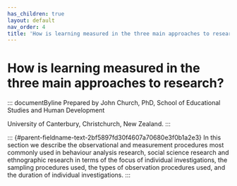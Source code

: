 ```yaml
---
has_children: true
layout: default
nav_order: 4
title: 'How is learning measured in the three main approaches to research? '
---
```

# How is learning measured in the three main approaches to research? 


::: documentByline
Prepared by John Church, PhD, School of Educational Studies and Human
Development

University of Canterbury, Christchurch, New Zealand.
:::

::: {#parent-fieldname-text-2bf5897fd30f4607a70680e3f0b1a2e3}
In this section we describe the observational and measurement procedures
most commonly used in behaviour analysis research, social science
research and ethnographic research in terms of the focus of individual
investigations, the sampling procedures used, the types of observation
procedures used, and the duration of individual investigations.
:::

